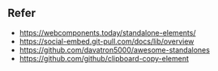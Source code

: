 ## Refer

* https://webcomponents.today/standalone-elements/
* https://social-embed.git-pull.com/docs/lib/overview
* https://github.com/davatron5000/awesome-standalones
* https://github.com/github/clipboard-copy-element